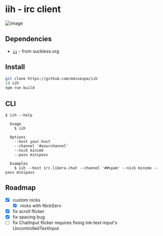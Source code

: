 # iih - irc client

![image](https://github.com/emivespa/iih/assets/82109173/a37cd418-2c1f-4e8c-9069-557f9e8f1aea)

## Dependencies

- [`ii`](https://tools.suckless.org/ii/) - from suckless.org

## Install

```bash
git clone https://github.com/emivespa/iih
cd iih
npm run build
```

## CLI

```
$ iih --help

  Usage
    $ iih

  Options
    --host your.host
    --channel '#yourchannel'
    --nick minime
    --pass minipass

  Examples
    $ iih --host irc.libera.chat --channel '##spam' --nick minime --pass minipass
```

## Roadmap

- [x] custom nicks
  - [x] nicks with NickServ
- [x] fix scroll flicker
- [x] fix spacing bug
- [ ] fix ChatInput flicker
      requires fixing ink-text-input's UncontrolledTextInput
